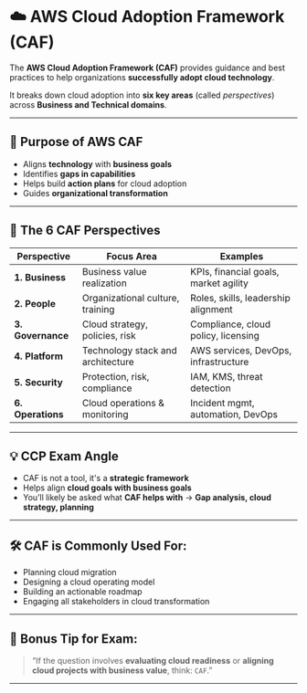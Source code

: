 # ☁️ AWS Cloud Adoption Framework (CAF)

The **AWS Cloud Adoption Framework (CAF)** provides guidance and best practices to help organizations **successfully adopt cloud technology**.

It breaks down cloud adoption into **six key areas** (called *perspectives*) across **Business and Technical domains**.

---

## 🎯 Purpose of AWS CAF

- Aligns **technology** with **business goals**
- Identifies **gaps in capabilities**
- Helps build **action plans** for cloud adoption
- Guides **organizational transformation**

---

## 🧠 The 6 CAF Perspectives

| Perspective         | Focus Area                            | Examples                              |
|---------------------|----------------------------------------|----------------------------------------|
| **1. Business**      | Business value realization             | KPIs, financial goals, market agility  |
| **2. People**        | Organizational culture, training       | Roles, skills, leadership alignment    |
| **3. Governance**    | Cloud strategy, policies, risk         | Compliance, cloud policy, licensing    |
| **4. Platform**      | Technology stack and architecture      | AWS services, DevOps, infrastructure   |
| **5. Security**      | Protection, risk, compliance            | IAM, KMS, threat detection             |
| **6. Operations**    | Cloud operations & monitoring           | Incident mgmt, automation, DevOps      |

---

## 💡 CCP Exam Angle

- CAF is not a tool, it's a **strategic framework**
- Helps align **cloud goals with business goals**
- You’ll likely be asked what **CAF helps with** → **Gap analysis, cloud strategy, planning**

---

## 🛠️ CAF is Commonly Used For:

- Planning cloud migration
- Designing a cloud operating model
- Building an actionable roadmap
- Engaging all stakeholders in cloud transformation

---

## 📌 Bonus Tip for Exam:

> “If the question involves **evaluating cloud readiness** or **aligning cloud projects with business value**, think: `CAF`.”

---